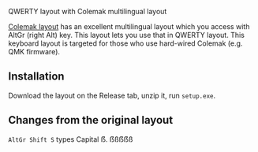 QWERTY layout with Colemak multilingual layout

[Colemak layout](https://colemak.com) has an excellent multilingual layout which you access with AltGr (right Alt) key. This layout lets you use that in QWERTY layout. This keyboard layout is targeted for those who use hard-wired Colemak (e.g. QMK firmware).

## Installation

Download the layout on the Release tab, unzip it, run ```setup.exe```.

## Changes from the original layout

```AltGr Shift S``` types Capital ẞ. ẞßẞẞß